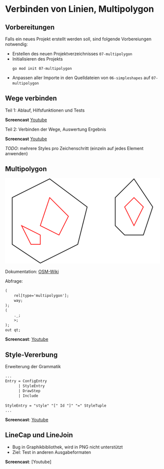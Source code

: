 # Verbinden von Linien, Multipolygon

## Vorbereitungen

Falls ein neues Projekt erstellt werden soll, sind folgende Vorbereiungen
notwendig:

- Erstellen des neuen Projektverzeichnisses `07-multipolygon`
- Initialisieren des Projekts
  ~~~
  go mod init 07-multipolygon
  ~~~
- Anpassen aller Importe in den Quelldateien von `06-simpleshapes`
  auf `07-multipolygon`

## Wege verbinden

Teil 1: Ablauf, Hilfsfunktionen und Tests

**Screencast** [Youtube](https://youtu.be/4rAPhQv60ZI)

Teil 2: Verbinden der Wege, Auswertung Ergebnis

**Screencast** [Youtube](https://youtu.be/GZDkJaBnXzY)

*TODO*: mehrere Styles pro Zeichenschritt (einzeln auf jedes Element anwenden)

## Multipolygon

![OSM-Multipolygon](multipoly.png)

Dokumentation: [OSM-Wiki](https://wiki.openstreetmap.org/wiki/Relation:multipolygon)

Abfrage:

~~~
(
    rel[type='multipolygon'];
    way;
);
(
    ._;
    >;
);
out qt;
~~~

**Screencast**: [Youtube](https://youtu.be/ovUoZHsxcr4)

## Style-Vererbung

Erweiterung der Grammatik

~~~
...
Entry = ConfigEntry
      | StyleEntry
      | DrawStep
      | Include

StyleEntry = "style" "[" Id "]" "=" StyleTuple
...
~~~

**Screencast**: [Youtube](https://youtu.be/6CGrcZ3RR-A)

## LineCap und LineJoin

- Bug in Graphikbibliothek, wird in PNG nicht unterstützt
- Ziel: Test in anderen Ausgabeformaten

**Screencast**: [Youtube]
